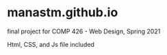 # manastm.github.io
final project for COMP 426 - Web Design, Spring 2021

Html, CSS, and Js file included
